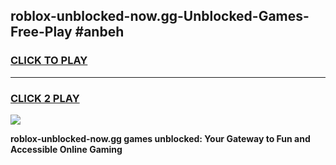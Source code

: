 
## roblox-unblocked-now.gg-Unblocked-Games-Free-Play #anbeh
<h3>
<a href="https://us.freeplayer.one?title=roblox-unblocked-now.gg&ref=9M">CLICK TO PLAY</a></h3>
<hr>

<h3>
<a href="https://us.freeplayer.one?title=roblox-unblocked-now.gg&ref=9M">CLICK 2 PLAY</a>
  
</h3>

<a href="https://us.freeplayer.one?title=roblox-unblocked-now.gg&ref=9M"><img src="https://clearcache.store/games.png"></a>


**roblox-unblocked-now.gg games unblocked: Your Gateway to Fun and Accessible Online Gaming**
